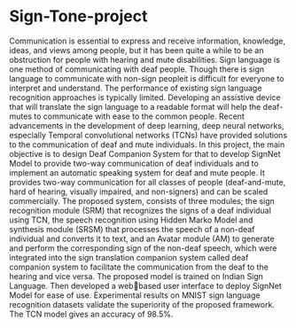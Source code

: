 # Sign-Tone-project
Communication is essential to express and receive information, knowledge, ideas, and views among people, but it has been quite a while to be an obstruction for people with hearing and mute disabilities. Sign language is one method of communicating with deaf people. Though there is sign language to communicate with non-sign peopleit is difficult for everyone to interpret and understand. The performance of existing sign language recognition approaches is typically limited. Developing an assistive device that will translate the sign language to a readable format will help the deaf-mutes to communicate with ease to the common people. Recent advancements in the development of deep learning, deep neural networks, especially Temporal convolutional networks (TCNs) have provided solutions to the communication of deaf and mute individuals. In this project, the main objective is to design Deaf Companion System for that to develop SignNet Model to provide two-way communication of deaf individuals and to implement an automatic speaking system for deaf and mute people. It provides two-way communication for all classes of people (deaf-and-mute, hard of hearing, visually impaired, and non-signers) and can be scaled commercially. The proposed system, consists of three modules; the sign recognition module (SRM) that recognizes the signs of a deaf individual using TCN, the speech recognition using Hidden Marko Model and synthesis module (SRSM) that processes the speech of a non-deaf individual and converts it to text, and an Avatar module (AM) to generate and perform the corresponding sign of the non-deaf speech, which were integrated into the sign translation companion system called deaf companion system to facilitate the communication from the deaf to the hearing and vice versa. The proposed model is trained on Indian Sign Language. Then developed a web￾based user interface to deploy SignNet Model for ease of use. Experimental results on MNIST sign language recognition datasets validate the superiority of the proposed framework. The TCN model gives an accuracy of 98.5%.
